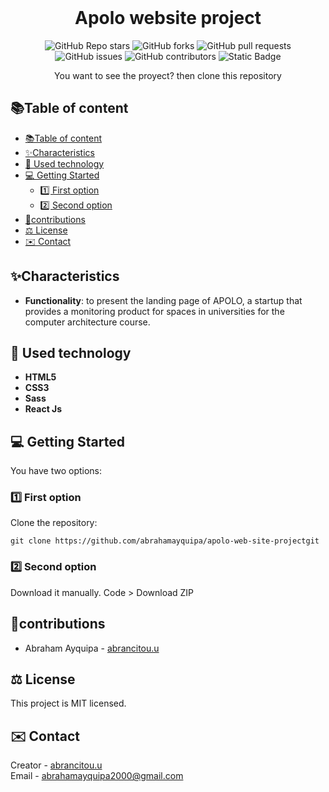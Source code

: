 <br>
<h1 align="center">Apolo website project</h1>
<div align="center">
    <img alt="GitHub Repo stars" src="https://img.shields.io/github/stars/abrahamayquipa/apolo-web-site-project">
    <img alt="GitHub forks" src="https://img.shields.io/github/forks/abrahamayquipa/apolo-web-site-project">
    <img alt="GitHub pull requests" src="https://img.shields.io/github/issues-pr/abrahamayquipa/apolo-web-site-project">
    <img alt="GitHub issues" src="https://img.shields.io/github/issues/abrahamayquipa/apolo-web-site-project">
    <img alt="GitHub contributors" src="https://img.shields.io/github/contributors/abrahamayquipa/apolo-web-site-project">
    <img alt="Static Badge" src="https://img.shields.io/badge/license-MIT-yellow">
</div>
<p align="center">You want to see the proyect? then clone this repository</p>

## 📚​Table of content
- [📚​Table of content](#table-of-content)
- [✨​Characteristics](#characteristics)
- [📱​ Used technology](#-used-technology)
- [💻 Getting Started](#-getting-started)
  - [1️⃣​ First option](#1️⃣-first-option)
  - [2️⃣​ Second option](#2️⃣-second-option)
- [🌠​​contributions](#contributions)
- [⚖️​ License](#️-license)
- [​✉️​​ Contact](#️-contact)

## ✨​Characteristics
* **Functionality**: to present the landing page of APOLO, a startup that provides a monitoring product for spaces in universities for the computer architecture course.

## 📱​ Used technology
* **HTML5**
* **CSS3**
* **Sass**
* **React Js**

## 💻 Getting Started
You have two options:

### 1️⃣​ First option
 Clone the repository:
```shell
git clone https://github.com/abrahamayquipa/apolo-web-site-projectgit
```

### 2️⃣​ Second option
Download it manually. Code > Download ZIP

## 🌠​​contributions
* Abraham Ayquipa - [abrancitou.u](https://github.com/abrahamayquipa)

## ⚖️​ License
This project is MIT licensed.

## ​✉️​​ Contact
Creator - [abrancitou.u](https://github.com/abrahamayquipa)  
Email - [abrahamayquipa2000@gmail.com]()

